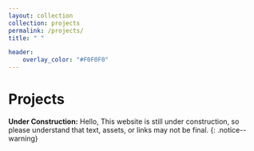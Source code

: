 ```yaml
---
layout: collection
collection: projects
permalink: /projects/
title: " "

header:
    overlay_color: "#F0F0F0"
---
```

# Projects

**Under Construction:** Hello, This website is still under construction, so please understand that text, assets, or links may not be final.
{: .notice--warning}